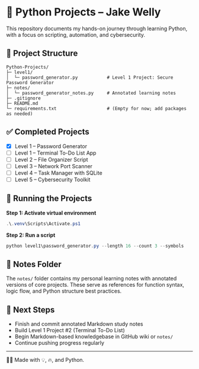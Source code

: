 # 🐍 Python Projects – Jake Welly

This repository documents my hands-on journey through learning Python, with a focus on scripting, automation, and cybersecurity.

## 📁 Project Structure

```
Python-Projects/
├─ level1/
│  └─ password_generator.py           # Level 1 Project: Secure Password Generator
├─ notes/
│  └─ password_generator_notes.py     # Annotated learning notes
├─ .gitignore
├─ README.md
└─ requirements.txt                   # (Empty for now; add packages as needed)
```

## ✅ Completed Projects

- [x] Level 1 – Password Generator
- [ ] Level 1 – Terminal To-Do List App
- [ ] Level 2 – File Organizer Script
- [ ] Level 3 – Network Port Scanner
- [ ] Level 4 – Task Manager with SQLite
- [ ] Level 5 – Cybersecurity Toolkit

## 🚀 Running the Projects

**Step 1: Activate virtual environment**

```powershell
.\.venv\Scripts\Activate.ps1
```

**Step 2: Run a script**

```powershell
python level1\password_generator.py --length 16 --count 3 --symbols
```

## 🧠 Notes Folder

The `notes/` folder contains my personal learning notes with annotated versions of core projects. These serve as references for function syntax, logic flow, and Python structure best practices.

## 📌 Next Steps

- Finish and commit annotated Markdown study notes
- Build Level 1 Project #2 (Terminal To-Do List)
- Begin Markdown-based knowledgebase in GitHub wiki or `notes/`
- Continue pushing progress regularly

---
👨‍💻 Made with 💡, 🔥, and Python.
